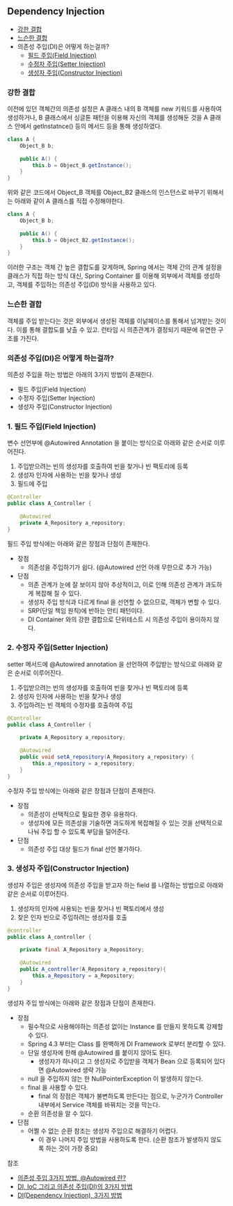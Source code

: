 ## Dependency Injection
* [강한 결합](#강한-결합)
* [느슨한 결합](#느슨한-결합)
* 의존성 주입(DI)은 어떻게 하는걸까?
   * [필드 주입(Field Injection)](#1-필드-주입--field-injection-)
   * [수정자 주입(Setter Injection)](#2-수정자-주입--setter-injection-)
   * [생성자 주입(Constructor Injection)](#3-생성자-주입--constructor-injection-)

### 강한 결합

이전에 있던 객체간의 의존성 설정은 A 클래스 내의 B 객체를 new 키워드를 사용하여 생성하거나, B 클래스에서 싱글톤 패턴을 이용해 자신의 객체를 생성해둔 것을 A 클래스 안에서 getInstatnce() 등의 메서드 등을 통해 생성하였다.
```java
class A {
    Object_B b;
    
    public A() {
        this.b = Object_B.getInstance();
    }
}
```
위와 같은 코드에서 Object_B 객체를 Object_B2 클래스의 인스턴스로 바꾸기 위해서는 아래와 같이 A 클래스를 직접 수정해야한다.
```java
class A {
    Object_B b;
    
    public A() {
        this.b = Object_B2.getInstance();
    }
}
```
이러한 구조는 객체 간 높은 결합도를 갖게하며, Spring 에서는 객체 간의 관계 설정을 클래스가 직접 하는 방식 대신, Spring Container 를 이용해 외부에서 객체를 생성하고, 객체를 주입하는 의존성 주입(DI) 방식을 사용하고 있다.

### 느슨한 결합

객체를 주입 받는다는 것은 외부에서 생성된 객체를 이넡페이스를 통해서 넘겨받는 것이다. 이를 통해 결합도를 낮출 수 있고. 런타임 시 의존관계가 결정되기 때문에 유연한 구조를 가진다.

### 의존성 주입(DI)은 어떻게 하는걸까?
의존성 주입을 하는 방법은 아래의 3가지 방법이 존재한다.
* 필드 주입(Field Injection)
* 수정자 주입(Setter Injection)
* 생성자 주입(Constructor Injection)

### 1. 필드 주입(Field Injection)
변수 선언부에 @Autowired Annotation 을 붙이는 방식으로 아래와 같은 순서로 이루어진다.
1. 주입받으려는 빈의 생성자를 호출하여 빈을 찾거나 빈 팩토리에 등록
2. 생성자 인자에 사용하는 빈을 찾거나 생성
3. 필드에 주입
```java
@Controller
public class A_Controller {
   
    @Autowired
    private A_Repository a_repository;
}
```
필드 주입 방식에는 아래와 같은 장점과 단점이 존재한다.
* 장점
   * 의존성을 주입하기가 쉽다. (@Autowired 선언 아래 무한으로 추가 가능)
* 단점
   * 의존 관계가 눈에 잘 보이지 않아 추상적이고, 이로 인해 의존성 관계가 과도하게 복잡해 질 수 있다.
   * 생성자 주입 방식과 다르게 final 을 선언할 수 없으므로, 객체가 변할 수 있다.
   * SRP(단일 책임 원칙)에 반하는 안티 패턴이다.
   * DI Container 와의 강한 결합으로 단위테스트 시 의존성 주입이 용이하지 않다.

### 2. 수정자 주입(Setter Injection)
setter 메서드에 @Autowired annotation 을 선언하여 주입받는 방식으로 아래와 같은 순서로 이루어진다.
1. 주입받으려는 빈의 생성자를 호출하여 빈을 찾거나 빈 팩토리에 등록
2. 생성자 인자에 사용하는 빈을 찾거나 생성
3. 주입하려는 빈 객체의 수정자를 호출하여 주입
```java
@Controller
public class A_Controller {
    
    private A_Repository a_repository;
    
    @Autowired
    public void setA_repository(A_Repository a_repository) {
        this.a_repository = a_repository;
    }
}
```
수정자 주입 방식에는 아래와 같은 장점과 단점이 존재한다.
* 장점
   * 의존성이 선택적으로 필요한 경우 유용하다.
   * 생성자에 모든 의존성을 기술하면 과도하게 복잡해질 수 있는 것을 선택적으로 나눠 주입 할 수 있도록 부담을 덜어준다.
* 단점
   * 의존성 주입 대상 필드가 final 선언 불가하다.

### 3. 생성자 주입(Constructor Injection)
생성자 주입은 생성자에 의존성 주입을 받고자 하는 field 를 나열하는 방법으로 아래와 같은 순서로 이루어진다.
1. 생성자의 인자에 사용되는 빈을 찾거나 빈 팩토리에서 생성
2. 찾은 인자 빈으로 주입하려는 생성자를 호출
```java
@controller
public class A_controller {
    
    private final A_Repository a_Repository;
    
    @Autowired
    public A_controller(A_Repository a_repository){
        this.a_Repository = a_Repository;
    }
}
```
생성자 주입 방식에는 아래와 같은 장점과 단점이 존재한다.
* 장점
   * 필수적으로 사용해야하는 의존성 없이는 Instance 를 만들지 못하도록 강제할 수 있다.
   * Spring 4.3 부터는 Class 를 완벽하게 DI Framework 로부터 분리할 수 있다.
   * 단일 생성자에 한해 @Autowired 를 붙이지 않아도 된다.
      * 생성자가 하나이고 그 생성자로 주입받을 객체가 Bean 으로 등록되어 있다면 @Autowired 생략 가능
   * null 을 주입하지 않는 한 NullPointerException 이 발생하지 않는다.
   * final 을 사용할 수 있다.
      * final 의 장점은 객체가 불변하도록 만든다는 점으로, 누군가가 Controller 내부에서 Service 객체를 바꿔치는 것을 막는다.
   * 순환 의존성을 알 수 있다.
* 단점
   * 어쩔 수 없는 순환 참조는 생성자 주입으로 해결하기 어렵다.
      * 이 경우 나머지 주입 방법을 사용하도록 한다. (순환 참조가 발생하지 않도록 하는 것이 가장 중요)  




참조
* [의존성 주입 3가지 방법, @Autowired 란?](https://hyewon-study-log.tistory.com/169#:~:text=%EB%8C%80%ED%91%9C%EC%A0%81%EC%9C%BC%EB%A1%9C%20%EC%83%9D%EC%84%B1%EC%9E%90%20%EC%A3%BC%EC%9E%85%2C%20setter,%EC%9D%B4%EB%A0%87%EA%B2%8C%203%EA%B0%80%EC%A7%80%EA%B0%80%20%EC%9E%88%EC%8A%B5%EB%8B%88%EB%8B%A4.)
* [DI, IoC 그리고 의존성 주입(DI)의 3가지 방법](https://nect2r.tistory.com/58)
* [DI(Dependency Injection), 3가지 방법](https://velog.io/@gillog/Spring-DIDependency-Injection-%EC%84%B8-%EA%B0%80%EC%A7%80-%EB%B0%A9%EB%B2%95)